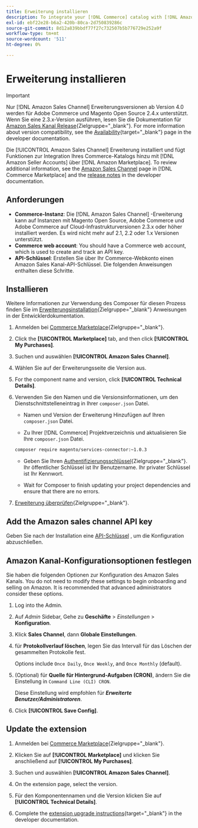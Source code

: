 ```yaml
---
title: Erweiterung installieren
description: To integrate your [!DNL Commerce] catalog with [!DNL Amazon Seller Accounts] and sell through the [!DNL Amazon Marketplace], download and install the Amazon Sales Channel extension.
exl-id: ebf22e28-b6a2-420b-80ca-2d750839286c
source-git-commit: 8d12a839bbdf77f27c732507b5b776729e252a9f
workflow-type: tm+mt
source-wordcount: '511'
ht-degree: 0%

---
```


# Erweiterung installieren

>[!IMPORTANT]
>
>Nur [!DNL Amazon Sales Channel] Erweiterungsversionen ab Version 4.0 werden für Adobe Commerce und Magento Open Source 2.4.x unterstützt. Wenn Sie eine 2.3.x-Version ausführen, lesen Sie die Dokumentation für [Amazon Sales Kanal Release](https://docs.magento.com/user-guide/v2.3/sales-channels/amazon/amazon-sales-channel.html){Zielgruppe=&quot;_blank&quot;}. For more information about version compatibility, see the [Availability](https://devdocs.magento.com/release/availability.html){target=&quot;_blank&quot;} page in the developer documentation.

Die [!UICONTROL Amazon Sales Channel] Erweiterung installiert und fügt Funktionen zur Integration Ihres Commerce-Katalogs hinzu mit [!DNL Amazon Seller Accounts] über [!DNL Amazon Marketplace]. To review additional information, see the [Amazon Sales Channel](https://marketplace.magento.com/magento-module-amazon.html) page in [!DNL Commerce Marketplace] and the [release notes](https://devdocs.magento.com/extensions/amazon-sales/release-notes/) in the developer documentation.

## Anforderungen

- **Commerce-Instanz**: Die [!DNL Amazon Sales Channel] -Erweiterung kann auf Instanzen mit Magento Open Source, Adobe Commerce und Adobe Commerce auf Cloud-Infrastrukturversionen 2.3.x oder höher installiert werden. Es wird nicht mehr auf 2.1, 2.2 oder 1.x Versionen unterstützt.
- **Commerce web account**: You should have a Commerce web account, which is used to create and track an API key.
- **API-Schlüssel**: Erstellen Sie über Ihr Commerce-Webkonto einen Amazon Sales Kanal-API-Schlüssel. Die folgenden Anweisungen enthalten diese Schritte.

## Installieren

Weitere Informationen zur Verwendung des Composer für diesen Prozess finden Sie im [Erweiterungsinstallation](https://devdocs.magento.com/extensions/install/){Zielgruppe=&quot;_blank&quot;} Anweisungen in der Entwicklerdokumentation.

1. Anmelden bei [Commerce Marketplace](https://marketplace.magento.com/customer/account/){Zielgruppe=&quot;_blank&quot;}.

1. Click the **[!UICONTROL Marketplace]** tab, and then click **[!UICONTROL My Purchases]**.

1. Suchen und auswählen **[!UICONTROL Amazon Sales Channel]**.

1. Wählen Sie auf der Erweiterungsseite die Version aus.

1. For the component name and version, click **[!UICONTROL Technical Details]**.

1. Verwenden Sie den Namen und die Versionsinformationen, um den Dienstschnittstelleneintrag in Ihrer `composer.json` Datei.

   - Namen und Version der Erweiterung Hinzufügen auf Ihren `composer.json` Datei.

   - Zu Ihrer [!DNL Commerce] Projektverzeichnis und aktualisieren Sie Ihre `composer.json` Datei.

   ```bash
   composer require magento/services-connector:~1.0.3
   ```

   - Geben Sie Ihren [Authentifizierungsschlüssel](https://devdocs.magento.com/guides/v2.4/install-gde/prereq/connect-auth.html){Zielgruppe=&quot;_blank&quot;}. Ihr öffentlicher Schlüssel ist Ihr Benutzername. Ihr privater Schlüssel ist Ihr Kennwort.

   - Wait for Composer to finish updating your project dependencies and ensure that there are no errors.


1. [Erweiterung überprüfen](https://devdocs.magento.com/extensions/install/#verify-the-extension){Zielgruppe=&quot;_blank&quot;}.

## Add the Amazon sales channel API key

Geben Sie nach der Installation eine [API-Schlüssel](./amazon-verify-api-key.md) , um die Konfiguration abzuschließen.

## Amazon Kanal-Konfigurationsoptionen festlegen

Sie haben die folgenden Optionen zur Konfiguration des Amazon Sales Kanals. You do not need to modify these settings to begin onboarding and selling on Amazon. It is recommended that advanced administrators consider these options.

1. Log into the Admin.

1. Auf _Admin_ Sidebar, Gehe zu **Geschäfte** > _Einstellungen_ > **Konfiguration**.

1. Klick **Sales Channel**, dann **Globale Einstellungen**.

1. für **Protokollverlauf löschen**, legen Sie das Intervall für das Löschen der gesammelten Protokolle fest.

   Options include `Once Daily`, `Once Weekly`, and `Once Monthly` (default).

1. (Optional) für **Quelle für Hintergrund-Aufgaben (CRON)**, ändern Sie die Einstellung in `Command Line (CLI) CRON`.

   Diese Einstellung wird empfohlen für **_Erweiterte Benutzer/Administratoren_**.

1. Click **[!UICONTROL Save Config]**.

## Update the extension

1. Anmelden bei [Commerce Marketplace](https://marketplace.magento.com/customer/account/){Zielgruppe=&quot;_blank&quot;}.

1. Klicken Sie auf **[!UICONTROL Marketplace]** und klicken Sie anschließend auf **[!UICONTROL My Purchases]**.

1. Suchen und auswählen **[!UICONTROL Amazon Sales Channel]**.

1. On the extension page, select the version.

1. Für den Komponentennamen und die Version klicken Sie auf **[!UICONTROL Technical Details]**.

1. Complete the [extension upgrade instructions](https://devdocs.magento.com/extensions/install/#upgrade-an-extension){target=&quot;_blank&quot;} in the developer documentation.
